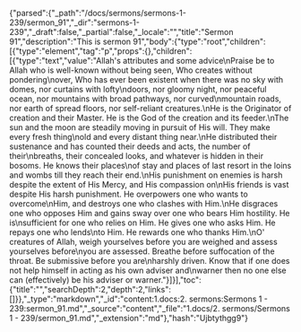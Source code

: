 {"parsed":{"_path":"/docs/sermons/sermons-1-239/sermon_91","_dir":"sermons-1-239","_draft":false,"_partial":false,"_locale":"","title":"Sermon 91","description":"This is sermon 91","body":{"type":"root","children":[{"type":"element","tag":"p","props":{},"children":[{"type":"text","value":"Allah's attributes and some advice\nPraise be to Allah who is well-known without being seen, Who creates without pondering\nover, Who has ever been existent when there was no sky with domes, nor curtains with lofty\ndoors, nor gloomy night, nor peaceful ocean, nor mountains with broad pathways, nor curved\nmountain roads, nor earth of spread floors, nor self-reliant creatures.\nHe is the Originator of creation and their Master. He is the God of the creation and its feeder.\nThe sun and the moon are steadily moving in pursuit of His will. They make every fresh thing\nold and every distant thing near.\nHe distributed their sustenance and has counted their deeds and acts, the number of their\nbreaths, their concealed looks, and whatever is hidden in their bosoms. He knows their places\nof stay and places of last resort in the loins and wombs till they reach their end.\nHis punishment on enemies is harsh despite the extent of His Mercy, and His compassion on\nHis friends is vast despite His harsh punishment. He overpowers one who wants to overcome\nHim, and destroys one who clashes with Him.\nHe disgraces one who opposes Him and gains sway over one who bears Him hostility. He is\nsufficient for one who relies on Him. He gives one who asks Him. He repays one who lends\nto Him. He rewards one who thanks Him.\nO' creatures of Allah, weigh yourselves before you are weighed and assess yourselves before\nyou are assessed. Breathe before suffocation of the throat. Be submissive before you are\nharshly driven. Know that if one does not help himself in acting as his own adviser and\nwarner then no one else can (effectively) be his adviser or warner."}]}],"toc":{"title":"","searchDepth":2,"depth":2,"links":[]}},"_type":"markdown","_id":"content:1.docs:2. sermons:Sermons 1 - 239:sermon_91.md","_source":"content","_file":"1.docs/2. sermons/Sermons 1 - 239/sermon_91.md","_extension":"md"},"hash":"Ujbtythgg9"}